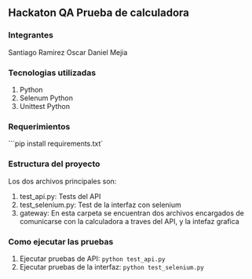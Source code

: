 

## Hackaton QA Prueba de calculadora

### Integrantes

Santiago Ramirez
Oscar Daniel Mejia


### Tecnologias utilizadas

1. Python
2. Selenum Python
2. Unittest Python

### Requerimientos

```pip install requirements.txt`


### Estructura del proyecto
Los dos archivos principales son:
1. test_api.py: Tests del API
2. test_selenium.py: Test de la interfaz con selenium
3. gateway: En esta carpeta se encuentran dos archivos encargados de comunicarse con la calculadora a traves del API, y la intefaz grafica

### Como ejecutar las pruebas

1. Ejecutar pruebas de API: `python test_api.py`
1. Ejecutar pruebas de la interfaz: `python test_selenium.py`
